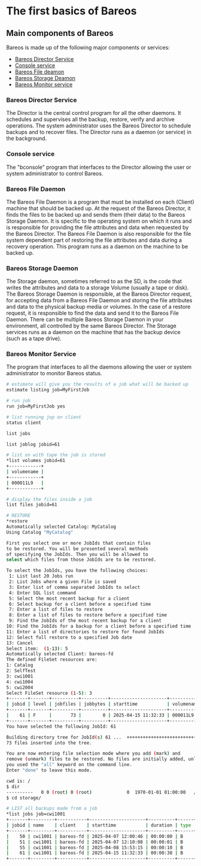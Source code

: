 # The first basics of Bareos

## Main components of Bareos
Bareos is made up of the following major components or services: 
- [Bareos Director Service](#Bareos-Director-Service)
- [Console service](#Console-service)
- [Bareos File deamon](#Bareos-File-Daemon)
- [Bareos Storage Deamon](#Bareos-Storage-Daemon)
- [Bareos Monitor service](#Bareos-Monitor-Service)

### Bareos Director Service
The Director is the central control program for all the other daemons. It schedules and supervises all the backup, restore, verify and archive operations. The system administrator uses the Bareos Director to schedule backups and to recover files. The Director runs as a daemon (or service) in the background.

### Console service
The "bconsole" program that interfaces to the Director allowing the user or system administrator to control Bareos.

### Bareos File Daemon
The Bareos File Daemon is a program that must be installed on each (Client) machine that should be backed up. At the request of the Bareos Director, it finds the files to be backed up and sends them (their data) to the Bareos Storage Daemon.
It is specific to the operating system on which it runs and is responsible for providing the file attributes and data when requested by the Bareos Director.
The Bareos File Daemon is also responsible for the file system dependent part of restoring the file attributes and data during a recovery operation. This program runs as a daemon on the machine to be backed up.

### Bareos Storage Daemon
The Storage daemon, sometimes referred to as the SD, is the code that writes the attributes and data to a storage Volume (usually a tape or disk). The Bareos Storage Daemon is responsible, at the Bareos Director request, for accepting data from a Bareos File Daemon and storing the file attributes and data to the physical backup media or volumes. In the case of a restore request, it is responsible to find the data and send it to the Bareos File Daemon.
There can be multiple Bareos Storage Daemon in your environment, all controlled by the same Bareos Director.
The Storage services runs as a daemon on the machine that has the backup device (such as a tape drive).


### Bareos Monitor Service
The program that interfaces to all the daemons allowing the user or system administrator to monitor Bareos status.

```bash
# estimate will give you the results of a job what will be backed up
estimate listing job=MyFirstJob
```

```bash
# run job
run job=MyFirstJob yes
```

```bash
# list running jop on client
status client
```

```bash
list jobs
```

```bash
list joblog jobid=61
```

```bash
# list on with tape the job is stored
*list volumes jobid=61
+------------+
| volumename |
+------------+
| 000011L9   |
+------------+
```

```bash
# display the files inside a job
list files jobid=61
```


```bash
# RESTORE
*restore 
Automatically selected Catalog: MyCatalog
Using Catalog "MyCatalog"

First you select one or more JobIds that contain files
to be restored. You will be presented several methods
of specifying the JobIds. Then you will be allowed to
select which files from those JobIds are to be restored.

To select the JobIds, you have the following choices:
 1: List last 20 Jobs run
 2: List Jobs where a given File is saved
 3: Enter list of comma separated JobIds to select
 4: Enter SQL list command
 5: Select the most recent backup for a client
 6: Select backup for a client before a specified time
 7: Enter a list of files to restore
 8: Enter a list of files to restore before a specified time
 9: Find the JobIds of the most recent backup for a client
10: Find the JobIds for a backup for a client before a specified time
11: Enter a list of directories to restore for found JobIds
12: Select full restore to a specified Job date
13: Cancel
Select item:  (1-13): 5
Automatically selected Client: bareos-fd
The defined FileSet resources are:
1: Catalog
2: SelfTest
3: cwi1001
4: cwi1004
5: cwi2004
Select FileSet resource (1-5): 3
+-------+-------+----------+----------+---------------------+------------+
| jobid | level | jobfiles | jobbytes | starttime           | volumename |
+-------+-------+----------+----------+---------------------+------------+
|    61 | F     |       73 |        0 | 2025-04-15 11:32:33 | 000011L9   |
+-------+-------+----------+----------+---------------------+------------+
You have selected the following JobId: 61

Building directory tree for JobId(s) 61 ...  ++++++++++++++++++++++++++++++++++++
73 files inserted into the tree.

You are now entering file selection mode where you add (mark) and
remove (unmark) files to be restored. No files are initially added, unless
you used the "all" keyword on the command line.
Enter "done" to leave this mode.

cwd is: /
$ dir
----------   0 0 (root) 0 (root)             0  1970-01-01 01:00:00   /storage/
$ cd storage/ 

```


```bash
# LIST all backups made from a job
*list jobs job=cwi1001 
+-------+---------+-----------+---------------------+----------+------+-------+----------+------------+-----------+
| jobid | name    | client    | starttime           | duration | type | level | jobfiles | jobbytes   | jobstatus |
+-------+---------+-----------+---------------------+----------+------+-------+----------+------------+-----------+
|    50 | cwi1001 | bareos-fd | 2025-04-07 12:00:46 | 00:00:00 | B    | F     |      338 | 36,351,640 | T         |
|    51 | cwi1001 | bareos-fd | 2025-04-07 12:10:08 | 00:00:01 | B    | F     |      338 | 36,351,640 | T         |
|    55 | cwi1001 | bareos-fd | 2025-04-08 15:53:15 | 00:00:10 | B    | F     |       73 |          0 | T         |
|    61 | cwi1001 | bareos-fd | 2025-04-15 11:32:33 | 00:00:38 | B    | F     |       73 |          0 | T         |
+-------+---------+-----------+---------------------+----------+------+-------+----------+------------+-----------+
```

